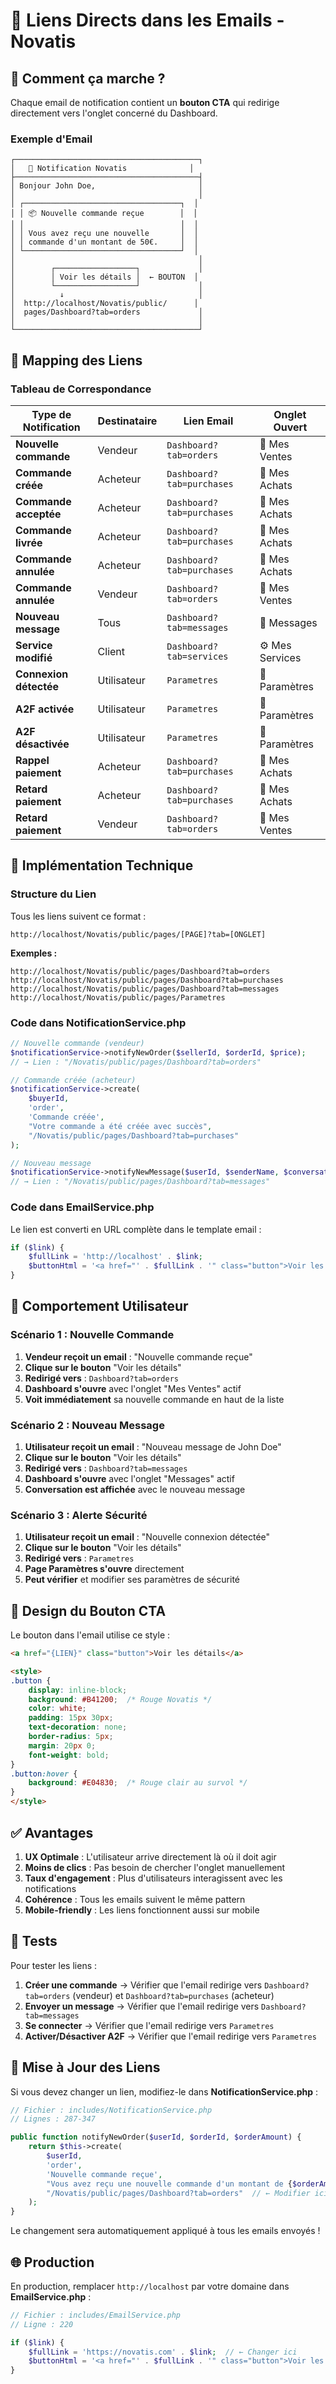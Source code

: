 # 🔗 Liens Directs dans les Emails - Novatis

## 📍 Comment ça marche ?

Chaque email de notification contient un **bouton CTA** qui redirige directement vers l'onglet concerné du Dashboard.

### Exemple d'Email

```
┌─────────────────────────────────────────┐
│   🔔 Notification Novatis              │
├─────────────────────────────────────────┤
│ Bonjour John Doe,                       │
│                                         │
│ ┌───────────────────────────────────┐  │
│ │ 📦 Nouvelle commande reçue        │  │
│ │                                   │  │
│ │ Vous avez reçu une nouvelle       │  │
│ │ commande d'un montant de 50€.     │  │
│ └───────────────────────────────────┘  │
│                                         │
│        ┌──────────────────┐             │
│        │ Voir les détails │  ← BOUTON  │
│        └──────────────────┘             │
│          ↓                              │
│  http://localhost/Novatis/public/      │
│  pages/Dashboard?tab=orders             │
│                                         │
└─────────────────────────────────────────┘
```

## 🎯 Mapping des Liens

### Tableau de Correspondance

| Type de Notification | Destinataire | Lien Email | Onglet Ouvert |
|---------------------|--------------|------------|---------------|
| **Nouvelle commande** | Vendeur | `Dashboard?tab=orders` | 💼 Mes Ventes |
| **Commande créée** | Acheteur | `Dashboard?tab=purchases` | 🛒 Mes Achats |
| **Commande acceptée** | Acheteur | `Dashboard?tab=purchases` | 🛒 Mes Achats |
| **Commande livrée** | Acheteur | `Dashboard?tab=purchases` | 🛒 Mes Achats |
| **Commande annulée** | Acheteur | `Dashboard?tab=purchases` | 🛒 Mes Achats |
| **Commande annulée** | Vendeur | `Dashboard?tab=orders` | 💼 Mes Ventes |
| **Nouveau message** | Tous | `Dashboard?tab=messages` | 💬 Messages |
| **Service modifié** | Client | `Dashboard?tab=services` | ⚙️ Mes Services |
| **Connexion détectée** | Utilisateur | `Parametres` | 🔐 Paramètres |
| **A2F activée** | Utilisateur | `Parametres` | 🔐 Paramètres |
| **A2F désactivée** | Utilisateur | `Parametres` | 🔐 Paramètres |
| **Rappel paiement** | Acheteur | `Dashboard?tab=purchases` | 🛒 Mes Achats |
| **Retard paiement** | Acheteur | `Dashboard?tab=purchases` | 🛒 Mes Achats |
| **Retard paiement** | Vendeur | `Dashboard?tab=orders` | 💼 Mes Ventes |

## 🔧 Implémentation Technique

### Structure du Lien

Tous les liens suivent ce format :

```
http://localhost/Novatis/public/pages/[PAGE]?tab=[ONGLET]
```

**Exemples :**
```
http://localhost/Novatis/public/pages/Dashboard?tab=orders
http://localhost/Novatis/public/pages/Dashboard?tab=purchases
http://localhost/Novatis/public/pages/Dashboard?tab=messages
http://localhost/Novatis/public/pages/Parametres
```

### Code dans NotificationService.php

```php
// Nouvelle commande (vendeur)
$notificationService->notifyNewOrder($sellerId, $orderId, $price);
// → Lien : "/Novatis/public/pages/Dashboard?tab=orders"

// Commande créée (acheteur)
$notificationService->create(
    $buyerId,
    'order',
    'Commande créée',
    "Votre commande a été créée avec succès",
    "/Novatis/public/pages/Dashboard?tab=purchases"
);

// Nouveau message
$notificationService->notifyNewMessage($userId, $senderName, $conversationId);
// → Lien : "/Novatis/public/pages/Dashboard?tab=messages"
```

### Code dans EmailService.php

Le lien est converti en URL complète dans le template email :

```php
if ($link) {
    $fullLink = 'http://localhost' . $link;
    $buttonHtml = '<a href="' . $fullLink . '" class="button">Voir les détails</a>';
}
```

## 📱 Comportement Utilisateur

### Scénario 1 : Nouvelle Commande

1. **Vendeur reçoit un email** : "Nouvelle commande reçue"
2. **Clique sur le bouton** "Voir les détails"
3. **Redirigé vers** : `Dashboard?tab=orders`
4. **Dashboard s'ouvre** avec l'onglet "Mes Ventes" actif
5. **Voit immédiatement** sa nouvelle commande en haut de la liste

### Scénario 2 : Nouveau Message

1. **Utilisateur reçoit un email** : "Nouveau message de John Doe"
2. **Clique sur le bouton** "Voir les détails"
3. **Redirigé vers** : `Dashboard?tab=messages`
4. **Dashboard s'ouvre** avec l'onglet "Messages" actif
5. **Conversation est affichée** avec le nouveau message

### Scénario 3 : Alerte Sécurité

1. **Utilisateur reçoit un email** : "Nouvelle connexion détectée"
2. **Clique sur le bouton** "Voir les détails"
3. **Redirigé vers** : `Parametres`
4. **Page Paramètres s'ouvre** directement
5. **Peut vérifier** et modifier ses paramètres de sécurité

## 🎨 Design du Bouton CTA

Le bouton dans l'email utilise ce style :

```html
<a href="{LIEN}" class="button">Voir les détails</a>

<style>
.button {
    display: inline-block;
    background: #B41200;  /* Rouge Novatis */
    color: white;
    padding: 15px 30px;
    text-decoration: none;
    border-radius: 5px;
    margin: 20px 0;
    font-weight: bold;
}
.button:hover {
    background: #E04830;  /* Rouge clair au survol */
}
</style>
```

## ✅ Avantages

1. **UX Optimale** : L'utilisateur arrive directement là où il doit agir
2. **Moins de clics** : Pas besoin de chercher l'onglet manuellement
3. **Taux d'engagement** : Plus d'utilisateurs interagissent avec les notifications
4. **Cohérence** : Tous les emails suivent le même pattern
5. **Mobile-friendly** : Les liens fonctionnent aussi sur mobile

## 🧪 Tests

Pour tester les liens :

1. **Créer une commande** → Vérifier que l'email redirige vers `Dashboard?tab=orders` (vendeur) et `Dashboard?tab=purchases` (acheteur)
2. **Envoyer un message** → Vérifier que l'email redirige vers `Dashboard?tab=messages`
3. **Se connecter** → Vérifier que l'email redirige vers `Parametres`
4. **Activer/Désactiver A2F** → Vérifier que l'email redirige vers `Parametres`

## 🔄 Mise à Jour des Liens

Si vous devez changer un lien, modifiez-le dans **NotificationService.php** :

```php
// Fichier : includes/NotificationService.php
// Lignes : 287-347

public function notifyNewOrder($userId, $orderId, $orderAmount) {
    return $this->create(
        $userId,
        'order',
        'Nouvelle commande reçue',
        "Vous avez reçu une nouvelle commande d'un montant de {$orderAmount}€.",
        "/Novatis/public/pages/Dashboard?tab=orders"  // ← Modifier ici
    );
}
```

Le changement sera automatiquement appliqué à tous les emails envoyés !

## 🌐 Production

En production, remplacer `http://localhost` par votre domaine dans **EmailService.php** :

```php
// Fichier : includes/EmailService.php
// Ligne : 220

if ($link) {
    $fullLink = 'https://novatis.com' . $link;  // ← Changer ici
    $buttonHtml = '<a href="' . $fullLink . '" class="button">Voir les détails</a>';
}
```
